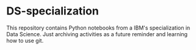 # DS-specialization
This repository contains Python notebooks from a IBM's specialization in Data Science. Just archiving activities as a future reminder and learning how to use git.
